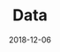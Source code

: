 ---
layout: data
title:  "Data"
date:   2018-12-06
excerpt: "Look at the sentiment data gathered by us for Harvard."
comments: false
---